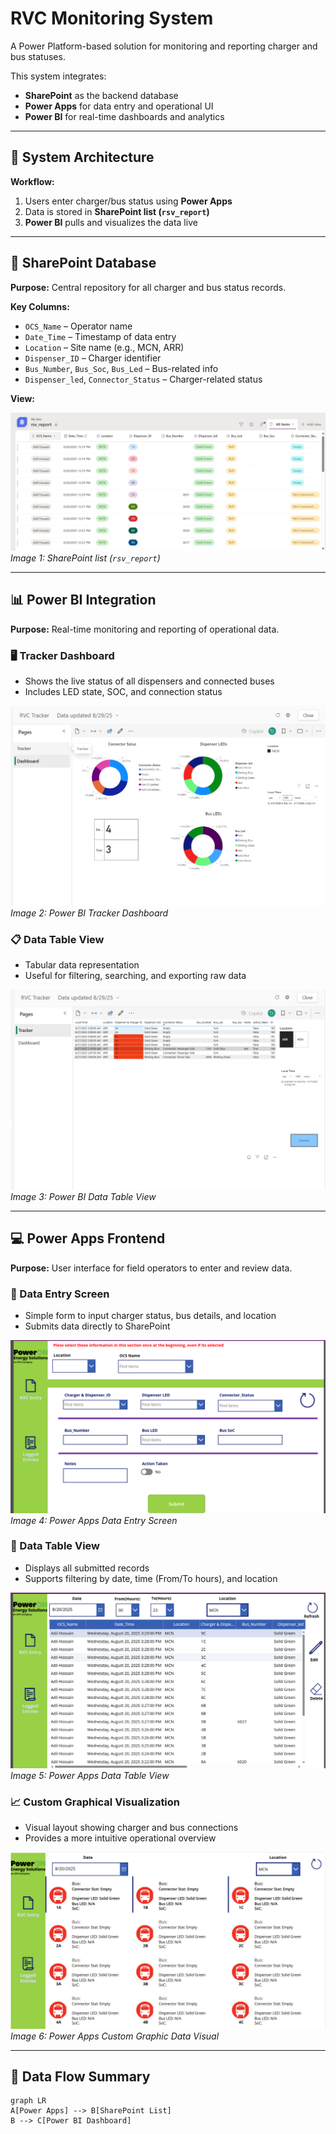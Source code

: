 # RVC Monitoring System

A Power Platform-based solution for monitoring and reporting charger and bus statuses.

This system integrates:

- **SharePoint** as the backend database
- **Power Apps** for data entry and operational UI
- **Power BI** for real-time dashboards and analytics

---

## 📌 System Architecture

**Workflow:**

1. Users enter charger/bus status using **Power Apps**
2. Data is stored in **SharePoint list (`rsv_report`)**
3. **Power BI** pulls and visualizes the data live


---

## 📁 SharePoint Database

**Purpose:** Central repository for all charger and bus status records.

**Key Columns:**
- `OCS_Name` – Operator name  
- `Date_Time` – Timestamp of data entry  
- `Location` – Site name (e.g., MCN, ARR)  
- `Dispenser_ID` – Charger identifier  
- `Bus_Number`, `Bus_Soc`, `Bus_Led` – Bus-related info  
- `Dispenser_led`, `Connector_Status` – Charger-related status  

**View:**

![SharePoint List View](images/1.png)  
*Image 1: SharePoint list (`rsv_report`)*

---

## 📊 Power BI Integration

**Purpose:** Real-time monitoring and reporting of operational data.

### 🖥️ Tracker Dashboard

- Shows the live status of all dispensers and connected buses
- Includes LED state, SOC, and connection status

![Power BI Dashboard](images/2.png)  
*Image 2: Power BI Tracker Dashboard*

### 📋 Data Table View

- Tabular data representation
- Useful for filtering, searching, and exporting raw data

![Power BI Data Table](images/3.png)  
*Image 3: Power BI Data Table View*

---

## 💻 Power Apps Frontend

**Purpose:** User interface for field operators to enter and review data.

### 📝 Data Entry Screen

- Simple form to input charger status, bus details, and location
- Submits data directly to SharePoint

![Power Apps Data Entry](images/4.png)  
*Image 4: Power Apps Data Entry Screen*

### 📑 Data Table View

- Displays all submitted records
- Supports filtering by date, time (From/To hours), and location

![Power Apps Data Table](images/5.png)  
*Image 5: Power Apps Data Table View*

### 📈 Custom Graphical Visualization

- Visual layout showing charger and bus connections
- Provides a more intuitive operational overview

![Power Apps Custom Graphic](images/6.png)  
*Image 6: Power Apps Custom Graphic Data Visual*

---

## 🔁 Data Flow Summary

```mermaid
graph LR
A[Power Apps] --> B[SharePoint List]
B --> C[Power BI Dashboard]
